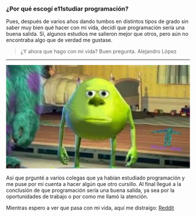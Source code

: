 ### ¿Por qué escogí e11studiar programación?
Pues, después de varios años dando tumbos en distintos tipos de grado sin saber muy bien qué hacer con mi vida, decidí que programación sería una buena salida. Sí, algunos estudios me salieron mejor que otros, pero aún no encontraba algo que de verdad me gustase.


> ¿Y ahora que hago con mi vida? Buen pregunta.
Alejandro López
---
![Yo, o algo así](./img/mkw.jpg)

Así que prgunté a varios colegas que ya habían estudiado programación y me puse por mi cuenta a hacer algún que otro cursillo. Al final llegué a la conclusión de que programación sería una buena salida, ya sea por la oportunidades de trabajo o por como me llamó la atención.

Mientras espero a ver que pasa con mi vida, aquí me distraigo:
[Reddit](https://www.reddit.com/r/dankmemes/)
